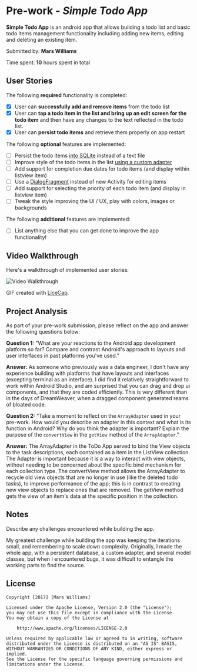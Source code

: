 # Pre-work - *Simple Todo App*

**Simple Todo App** is an android app that allows building a todo list and basic todo items management functionality including adding new items, editing and deleting an existing item.

Submitted by: **Mars Williams**

Time spent: **10** hours spent in total

## User Stories

The following **required** functionality is completed:

* [x] User can **successfully add and remove items** from the todo list
* [x] User can **tap a todo item in the list and bring up an edit screen for the todo item** and then have any changes to the text reflected in the todo list.
* [x] User can **persist todo items** and retrieve them properly on app restart

The following **optional** features are implemented:

* [ ] Persist the todo items [into SQLite](http://guides.codepath.com/android/Persisting-Data-to-the-Device#sqlite) instead of a text file
* [ ] Improve style of the todo items in the list [using a custom adapter](http://guides.codepath.com/android/Using-an-ArrayAdapter-with-ListView)
* [ ] Add support for completion due dates for todo items (and display within listview item)
* [ ] Use a [DialogFragment](http://guides.codepath.com/android/Using-DialogFragment) instead of new Activity for editing items
* [ ] Add support for selecting the priority of each todo item (and display in listview item)
* [ ] Tweak the style improving the UI / UX, play with colors, images or backgrounds

The following **additional** features are implemented:

* [ ] List anything else that you can get done to improve the app functionality!

## Video Walkthrough

Here's a walkthrough of implemented user stories:

<img src='https://i.imgur.com/aosIFff.gif' title='Video Walkthrough' width='' alt='Video Walkthrough' />

GIF created with [LiceCap](http://www.cockos.com/licecap/).

## Project Analysis

As part of your pre-work submission, please reflect on the app and answer the following questions below:

**Question 1:** "What are your reactions to the Android app development platform so far? Compare and contrast Android's approach to layouts and user interfaces in past platforms you've used."

**Answer:** As someone who previously was a data engineer, I don't have any experience building with platforms that have layouts and interfaces (excepting terminal as an interface). I did find it relatively straightforward to work within Android Studio, and am surprised that you can drag and drop ui components, and that they are coded efficiently. This is very different than in the days of DreamWeaver, when a dragged component generated reams of bloated code. 

**Question 2:** "Take a moment to reflect on the `ArrayAdapter` used in your pre-work. How would you describe an adapter in this context and what is its function in Android? Why do you think the adapter is important? Explain the purpose of the `convertView` in the `getView` method of the `ArrayAdapter`."

**Answer:** The ArrayAdapter in the ToDo App served to bind the View objects to the task descriptions, each contained as a item in the ListView collection. The Adapter is important because it is a way to interact with view objects, without needing to be concerned about the specific bind mechanism for each collection type. The convertView method allows the ArrayAdapter to recycle old view objects that are no longer in use (like the deleted todo tasks), to improve performance of the app; this is in contrast to creating new view objects to replace ones that are removed. The getView method gets the view of an item's data at the specific position in the collection. 

## Notes

Describe any challenges encountered while building the app.

My greatest challenge while building the app was keeping the iterations small, and remembering to scale down complexity. Originally, I made the whole app, with a persistent database, a custom adapter, and several model classes, but when I encountered bugs, it was difficult to entangle the working parts to find the source.

## License

    Copyright [2017] [Mars Williams]

    Licensed under the Apache License, Version 2.0 (the "License");
    you may not use this file except in compliance with the License.
    You may obtain a copy of the License at

        http://www.apache.org/licenses/LICENSE-2.0

    Unless required by applicable law or agreed to in writing, software
    distributed under the License is distributed on an "AS IS" BASIS,
    WITHOUT WARRANTIES OR CONDITIONS OF ANY KIND, either express or implied.
    See the License for the specific language governing permissions and
    limitations under the License.